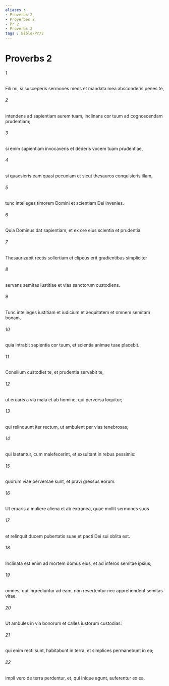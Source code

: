 ```yaml
---
aliases : 
- Proverbs 2
- Proverbes 2
- Pr 2
- Proverbs 2
tags : Bible/Pr/2
---
```


# Proverbs 2

###### 1
Fili mi, si susceperis sermones meos et mandata mea absconderis penes te,
###### 2
intendens ad sapientiam aurem tuam, inclinans cor tuum ad cognoscendam prudentiam;
###### 3
si enim sapientiam invocaveris et dederis vocem tuam prudentiae, 
###### 4
si quaesieris eam quasi pecuniam et sicut thesauros conquisieris illam,
###### 5
tunc intelleges timorem Domini et scientiam Dei invenies.
###### 6
Quia Dominus dat sapientiam, et ex ore eius scientia et prudentia. 
###### 7
Thesaurizabit rectis sollertiam et clipeus erit gradientibus simpliciter
###### 8
servans semitas iustitiae et vias sanctorum custodiens.
###### 9
Tunc intelleges iustitiam et iudicium et aequitatem et omnem semitam bonam,
###### 10
quia intrabit sapientia cor tuum, et scientia animae tuae placebit.
###### 11
Consilium custodiet te, et prudentia servabit te,
###### 12
ut eruaris a via mala et ab homine, qui perversa loquitur;
###### 13
qui relinquunt iter rectum, ut ambulent per vias tenebrosas;
###### 14
qui laetantur, cum malefecerint, et exsultant in rebus pessimis:
###### 15
quorum viae perversae sunt, et pravi gressus eorum.
###### 16
Ut eruaris a muliere aliena et ab extranea, quae mollit sermones suos
###### 17
et relinquit ducem pubertatis suae et pacti Dei sui oblita est.
###### 18
Inclinata est enim ad mortem domus eius, et ad inferos semitae ipsius;
###### 19
omnes, qui ingrediuntur ad eam, non revertentur nec apprehendent semitas vitae.
###### 20
Ut ambules in via bonorum et calles iustorum custodias:
###### 21
qui enim recti sunt, habitabunt in terra, et simplices permanebunt in ea;
###### 22
impii vero de terra perdentur, et, qui inique agunt, auferentur ex ea.
